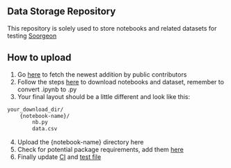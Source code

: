 ## Data Storage Repository
This repository is solely used to store notebooks and related datasets for testing [Soorgeon](https://github.com/ploomber/soorgeon)

## How to upload
1. Go [here](https://github.com/ploomber/soorgeon/blob/main/_kaggle/index.yaml) to fetch the newest addition by public contributors
2. Follow the steps [here](https://github.com/ploomber/soorgeon/blob/main/CONTRIBUTING.md#adding-new-test-notebooks) to download notebooks and dataset, remember to convert .ipynb to .py
3. Your final layout should be a little different and look like this:

```txt
your_download_dir/
    {notebook-name}/
        nb.py
        data.csv
 ```
4. Upload the {notebook-name} directory here
5. Check for potential package requirements, add them [here](https://github.com/ploomber/soorgeon/blob/main/_kaggle/requirements.lock.txt)
6. Finally update [CI](https://github.com/ploomber/soorgeon/blob/main/.github/workflows/ci.yaml) and [test file](https://github.com/ploomber/soorgeon/blob/main/tests/test_sample_notebooks.py)

